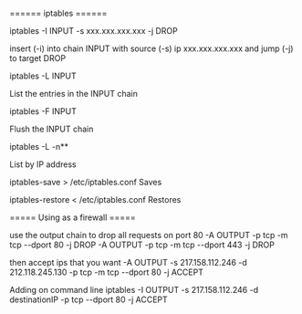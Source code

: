 ====== iptables ======


  iptables -I INPUT -s xxx.xxx.xxx.xxx -j DROP

insert (-i) into chain INPUT with source (-s) ip xxx.xxx.xxx.xxx and jump (-j) to target DROP


  iptables -L INPUT

List the entries in the INPUT chain


  iptables -F INPUT

Flush the INPUT chain


  iptables -L -n**

List by IP address

  iptables-save > /etc/iptables.conf
Saves

  iptables-restore < /etc/iptables.conf
Restores

===== Using as a firewall =====

use the output chain to drop all requests on port 80
  -A OUTPUT -p tcp -m tcp --dport 80 -j DROP
  -A OUTPUT -p tcp -m tcp --dport 443 -j DROP

then accept ips that you want
  -A OUTPUT -s 217.158.112.246 -d 212.118.245.130 -p tcp -m tcp --dport 80 -j ACCEPT

Adding on command line
  iptables -I OUTPUT -s 217.158.112.246 -d destinationIP -p tcp --dport 80 -j ACCEPT


